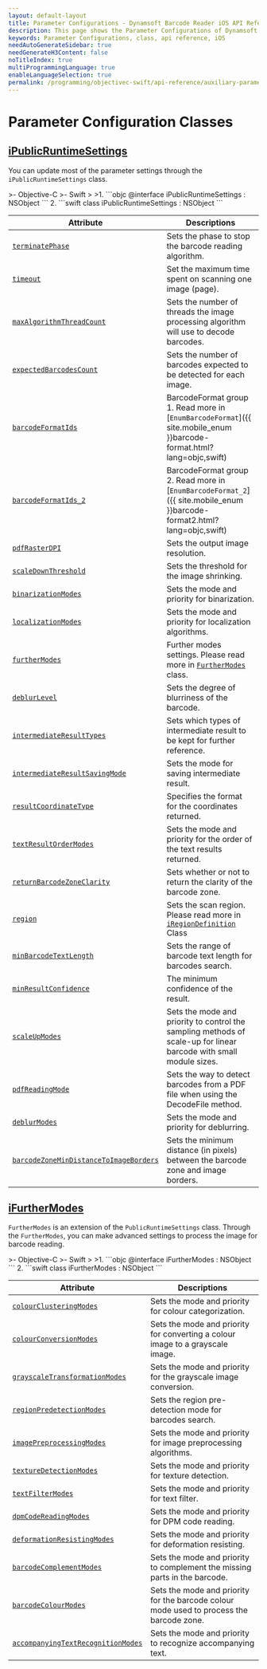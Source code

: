 ```yaml
---
layout: default-layout
title: Parameter Configurations - Dynamsoft Barcode Reader iOS API Reference
description: This page shows the Parameter Configurations of Dynamsoft Barcode Reader for iOS SDK.
keywords: Parameter Configurations, class, api reference, iOS
needAutoGenerateSidebar: true
needGenerateH3Content: false
noTitleIndex: true
multiProgrammingLanguage: true
enableLanguageSelection: true
permalink: /programming/objectivec-swift/api-reference/auxiliary-parameter-index-v9.6.20.html
---
```


# Parameter Configuration Classes

## [iPublicRuntimeSettings](auxiliary-iPublicRuntimeSettings.html)

You can update most of the parameter settings through the `iPublicRuntimeSettings` class.

<div class="sample-code-prefix"></div>
>- Objective-C
>- Swift
>
>1. 
```objc
@interface iPublicRuntimeSettings : NSObject
```
2. 
```swift
class iPublicRuntimeSettings : NSObject
```

| Attribute | Descriptions |
|---------- | ----------- |
| [`terminatePhase`](auxiliary-iPublicRuntimeSettings.html#terminatephase) | Sets the phase to stop the barcode reading algorithm. |
| [`timeout`](auxiliary-iPublicRuntimeSettings.html#timeout) | Set the maximum time spent on scanning one image (page). |
| [`maxAlgorithmThreadCount`](auxiliary-iPublicRuntimeSettings.html#maxalgorithmthreadcount) | Sets the number of threads the image processing algorithm will use to decode barcodes. |
| [`expectedBarcodesCount`](auxiliary-iPublicRuntimeSettings.html#expectedbarcodescount) | Sets the number of barcodes expected to be detected for each image. |
| [`barcodeFormatIds`](auxiliary-iPublicRuntimeSettings.html#barcodeformatids) | BarcodeFormat group 1. Read more in [`EnumBarcodeFormat`]({{ site.mobile_enum }}barcode-format.html?lang=objc,swift) |
| [`barcodeFormatIds_2`](auxiliary-iPublicRuntimeSettings.html#barcodeformatids_2) | BarcodeFormat group 2. Read more in [`EnumBarcodeFormat_2`]({{ site.mobile_enum }}barcode-format2.html?lang=objc,swift) |
| [`pdfRasterDPI`](auxiliary-iPublicRuntimeSettings.html#pdfrasterdpi) | Sets the output image resolution. |
| [`scaleDownThreshold`](auxiliary-iPublicRuntimeSettings.html#scaledownthreshold) | Sets the threshold for the image shrinking. |
| [`binarizationModes`](auxiliary-iPublicRuntimeSettings.html#binarizationmodes) | Sets the mode and priority for binarization. |
| [`localizationModes`](auxiliary-iPublicRuntimeSettings.html#localizationmodes) | Sets the mode and priority for localization algorithms. |
| [`furtherModes`](auxiliary-iPublicRuntimeSettings.html#furthermodes) | Further modes settings. Please read more in [`FurtherModes`](auxiliary-iFurtherModes.html) class. |
| [`deblurLevel`](auxiliary-iPublicRuntimeSettings.html#deblurlevel) | Sets the degree of blurriness of the barcode. |
| [`intermediateResultTypes`](auxiliary-iPublicRuntimeSettings.html#intermediateresulttypes) | Sets which types of intermediate result to be kept for further reference. |
| [`intermediateResultSavingMode`](auxiliary-iPublicRuntimeSettings.html#intermediateresultsavingmode) | Sets the mode for saving intermediate result. |
| [`resultCoordinateType`](auxiliary-iPublicRuntimeSettings.html#resultcoordinatetype) | Specifies the format for the coordinates returned. |
| [`textResultOrderModes`](auxiliary-iPublicRuntimeSettings.html#textresultordermodes) | Sets the mode and priority for the order of the text results returned. |
| [`returnBarcodeZoneClarity`](auxiliary-iPublicRuntimeSettings.html#returnbarcodezoneclarity) | Sets whether or not to return the clarity of the barcode zone. |
| [`region`](auxiliary-iPublicRuntimeSettings.html#region) | Sets the scan region. Please read more in [`iRegionDefinition`](auxiliary-iRegionDefinition.html) Class |
| [`minBarcodeTextLength`](auxiliary-iPublicRuntimeSettings.html#minbarcodetextlength) | Sets the range of barcode text length for barcodes search. |
| [`minResultConfidence`](auxiliary-iPublicRuntimeSettings.html#minresultconfidence) | The minimum confidence of the result. |
| [`scaleUpModes`](auxiliary-iPublicRuntimeSettings.html#scaleupmodes) | Sets the mode and priority to control the sampling methods of scale-up for linear barcode with small module sizes. |
| [`pdfReadingMode`](auxiliary-iPublicRuntimeSettings.html#pdfreadingmode) | Sets the way to detect barcodes from a PDF file when using the DecodeFile method. |
| [`deblurModes`](auxiliary-iPublicRuntimeSettings.html#deblurmodes) | Sets the mode and priority for deblurring. |
| [`barcodeZoneMinDistanceToImageBorders`](auxiliary-iPublicRuntimeSettings.html#barcodezonemindistancetoimageborders) | Sets the minimum distance (in pixels) between the barcode zone and image borders. |

## [iFurtherModes](auxiliary-iFurtherModes.html)

`FurtherModes` is an extension of the `PublicRuntimeSettings` class. Through the `FurtherModes`, you can make advanced settings to process the image for barcode reading.

<div class="sample-code-prefix"></div>
>- Objective-C
>- Swift
>
>1. 
```objc
@interface iFurtherModes : NSObject
```
2. 
```swift
class iFurtherModes : NSObject
```

| Attribute | Descriptions |
|---------- | ------------ |
| [`colourClusteringModes`](auxiliary-iFurtherModes.html#colourclusteringmodes) | Sets the mode and priority for colour categorization. |
| [`colourConversionModes`](auxiliary-iFurtherModes.html#colourconversionmodes) | Sets the mode and priority for converting a colour image to a grayscale image. |
| [`grayscaleTransformationModes`](auxiliary-iFurtherModes.html#grayscaletransformationmodes) | Sets the mode and priority for the grayscale image conversion. |
| [`regionPredetectionModes`](auxiliary-iFurtherModes.html#regionpredetectionmodes) | Sets the region pre-detection mode for barcodes search. |
| [`imagePreprocessingModes`](auxiliary-iFurtherModes.html#imagepreprocessingmodes) | Sets the mode and priority for image preprocessing algorithms. |
| [`textureDetectionModes`](auxiliary-iFurtherModes.html#texturedetectionmodes) | Sets the mode and priority for texture detection. |
| [`textFilterModes`](auxiliary-iFurtherModes.html#textfiltermodes) | Sets the mode and priority for text filter. |
| [`dpmCodeReadingModes`](auxiliary-iFurtherModes.html#dpmcodereadingmodes) | Sets the mode and priority for DPM code reading. |
| [`deformationResistingModes`](auxiliary-iFurtherModes.html#deformationresistingmodes) | Sets the mode and priority for deformation resisting. |
| [`barcodeComplementModes`](auxiliary-iFurtherModes.html#barcodecomplementmodes) | Sets the mode and priority to complement the missing parts in the barcode. |
| [`barcodeColourModes`](auxiliary-iFurtherModes.html#barcodecolourmodes) | Sets the mode and priority for the barcode colour mode used to process the barcode zone. |
| [`accompanyingTextRecognitionModes`](auxiliary-iFurtherModes.html#accompanyingtextrecognitionmodes) | Sets the mode and priority to recognize accompanying text. |
